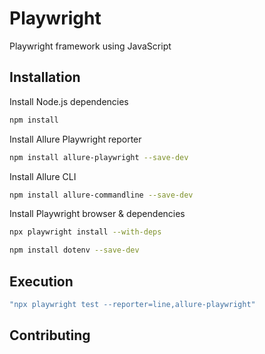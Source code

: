 # Playwright

Playwright framework using JavaScript

## Installation

Install Node.js dependencies

```bash
npm install
```
Install Allure Playwright reporter
```bash
npm install allure-playwright --save-dev
```
Install Allure CLI
```bash
npm install allure-commandline --save-dev
```
Install Playwright browser & dependencies
```bash
npx playwright install --with-deps
```
```bash
npm install dotenv --save-dev
```


## Execution

```bash
"npx playwright test --reporter=line,allure-playwright"
```

## Contributing



